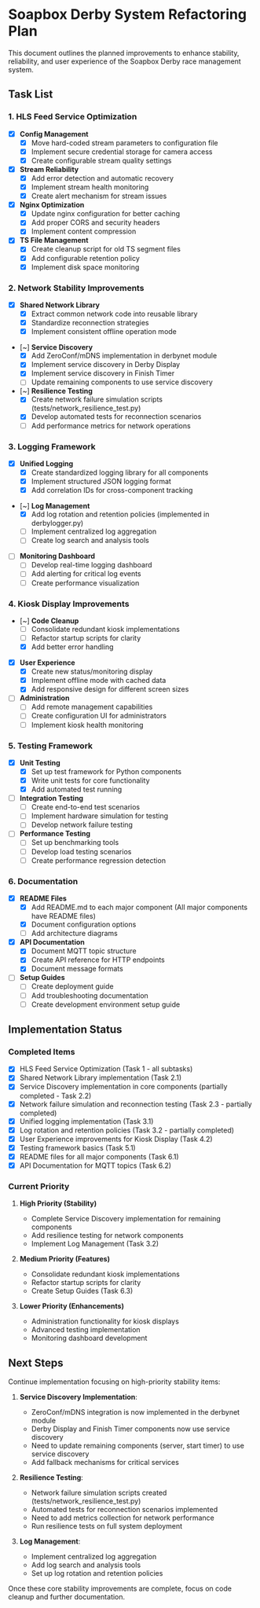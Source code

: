 # Soapbox Derby System Refactoring Plan

This document outlines the planned improvements to enhance stability, reliability, and user experience of the Soapbox Derby race management system.

## Task List

### 1. HLS Feed Service Optimization

- [x] **Config Management**
  - [x] Move hard-coded stream parameters to configuration file
  - [x] Implement secure credential storage for camera access
  - [x] Create configurable stream quality settings

- [x] **Stream Reliability**
  - [x] Add error detection and automatic recovery
  - [x] Implement stream health monitoring
  - [x] Create alert mechanism for stream issues

- [x] **Nginx Optimization**
  - [x] Update nginx configuration for better caching
  - [x] Add proper CORS and security headers
  - [x] Implement content compression

- [x] **TS File Management**
  - [x] Create cleanup script for old TS segment files
  - [x] Add configurable retention policy
  - [x] Implement disk space monitoring

### 2. Network Stability Improvements

- [x] **Shared Network Library**
  - [x] Extract common network code into reusable library
  - [x] Standardize reconnection strategies
  - [x] Implement consistent offline operation mode

- [~] **Service Discovery**
  - [x] Add ZeroConf/mDNS implementation in derbynet module
  - [x] Implement service discovery in Derby Display
  - [x] Implement service discovery in Finish Timer
  - [ ] Update remaining components to use service discovery

- [~] **Resilience Testing**
  - [x] Create network failure simulation scripts (tests/network_resilience_test.py)
  - [x] Develop automated tests for reconnection scenarios
  - [ ] Add performance metrics for network operations

### 3. Logging Framework

- [x] **Unified Logging**
  - [x] Create standardized logging library for all components
  - [x] Implement structured JSON logging format
  - [x] Add correlation IDs for cross-component tracking

- [~] **Log Management**
  - [x] Add log rotation and retention policies (implemented in derbylogger.py)
  - [ ] Implement centralized log aggregation
  - [ ] Create log search and analysis tools

- [ ] **Monitoring Dashboard**
  - [ ] Develop real-time logging dashboard
  - [ ] Add alerting for critical log events
  - [ ] Create performance visualization

### 4. Kiosk Display Improvements

- [~] **Code Cleanup**
  - [ ] Consolidate redundant kiosk implementations
  - [ ] Refactor startup scripts for clarity
  - [x] Add better error handling

- [x] **User Experience**
  - [x] Create new status/monitoring display
  - [x] Implement offline mode with cached data
  - [x] Add responsive design for different screen sizes

- [ ] **Administration**
  - [ ] Add remote management capabilities
  - [ ] Create configuration UI for administrators
  - [ ] Implement kiosk health monitoring

### 5. Testing Framework

- [x] **Unit Testing**
  - [x] Set up test framework for Python components
  - [x] Write unit tests for core functionality
  - [x] Add automated test running

- [ ] **Integration Testing**
  - [ ] Create end-to-end test scenarios
  - [ ] Implement hardware simulation for testing
  - [ ] Develop network failure testing

- [ ] **Performance Testing**
  - [ ] Set up benchmarking tools
  - [ ] Develop load testing scenarios
  - [ ] Create performance regression detection

### 6. Documentation

- [x] **README Files**
  - [x] Add README.md to each major component (All major components have README files)
  - [x] Document configuration options
  - [ ] Add architecture diagrams

- [x] **API Documentation**
  - [x] Document MQTT topic structure
  - [x] Create API reference for HTTP endpoints
  - [x] Document message formats

- [ ] **Setup Guides**
  - [ ] Create deployment guide
  - [ ] Add troubleshooting documentation
  - [ ] Create development environment setup guide

## Implementation Status

### Completed Items
- [x] HLS Feed Service Optimization (Task 1 - all subtasks)
- [x] Shared Network Library implementation (Task 2.1)
- [x] Service Discovery implementation in core components (partially completed - Task 2.2)
- [x] Network failure simulation and reconnection testing (Task 2.3 - partially completed)
- [x] Unified logging implementation (Task 3.1)
- [x] Log rotation and retention policies (Task 3.2 - partially completed)
- [x] User Experience improvements for Kiosk Display (Task 4.2)
- [x] Testing framework basics (Task 5.1)
- [x] README files for all major components (Task 6.1)
- [x] API Documentation for MQTT topics (Task 6.2)

### Current Priority

1. **High Priority (Stability)**
   - Complete Service Discovery implementation for remaining components
   - Add resilience testing for network components
   - Implement Log Management (Task 3.2)

2. **Medium Priority (Features)**
   - Consolidate redundant kiosk implementations
   - Refactor startup scripts for clarity
   - Create Setup Guides (Task 6.3)

3. **Lower Priority (Enhancements)**
   - Administration functionality for kiosk displays
   - Advanced testing implementation
   - Monitoring dashboard development

## Next Steps

Continue implementation focusing on high-priority stability items:

1. **Service Discovery Implementation**:
   - ZeroConf/mDNS integration is now implemented in the derbynet module
   - Derby Display and Finish Timer components now use service discovery
   - Need to update remaining components (server, start timer) to use service discovery
   - Add fallback mechanisms for critical services

2. **Resilience Testing**:
   - Network failure simulation scripts created (tests/network_resilience_test.py)
   - Automated tests for reconnection scenarios implemented
   - Need to add metrics collection for network performance
   - Run resilience tests on full system deployment

3. **Log Management**:
   - Implement centralized log aggregation
   - Add log search and analysis tools
   - Set up log rotation and retention policies

Once these core stability improvements are complete, focus on code cleanup and further documentation.